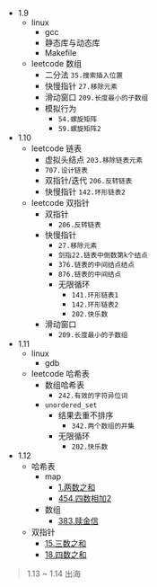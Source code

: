 * 1.9
    * linux
        * gcc
        * 静态库与动态库
        * Makefile
    * leetcode 数组
        * 二分法 `35.搜索插入位置`
        * 快慢指针 `27.移除元素`
        * 滑动窗口 `209.长度最小的子数组`
        * 模拟行为
            * `54.螺旋矩阵`
            * `59.螺旋矩阵2`
* 1.10
    * leetcode 链表
        * 虚拟头结点 `203.移除链表元素`
        * `707.设计链表`
        * 双指针/迭代 `206.反转链表`
        * 快慢指针 `142.环形链表2`
    * leetcode 双指针
        * 双指针
            * `206.反转链表`
        * 快慢指针
            * `27.移除元素`
            * `剑指22.链表中倒数第k个结点`
            * `376.链表的中间结点结点`
            * `876.链表的中间结点`
            * 无限循环
                * `141.环形链表1`
                * `142.环形链表2`
                * `202.快乐数`
        * 滑动窗口
            * `209.长度最小的子数组`
* 1.11
    * linux
        * gdb
    * leetcode 哈希表
        * 数组哈希表 
            * `242.有效的字符异位词`
        * `unordered_set`
            * 结果去重不排序 
                * `342.两个数组的并集`
            * 无限循环 
                * `202.快乐数`
* 1.12
    * 哈希表
        * map
             * [1.两数之和](https://github.com/Yiming-Zuo/Diary-2021/blob/main/leetcode/1.两数之和.cpp)
             * [454.四数相加2](https://github.com/Yiming-Zuo/Diary-2021/blob/main/leetcode/454.四数相加2.cpp)
        * 数组
             * [383.赎金信](https://github.com/Yiming-Zuo/Diary-2021/blob/main/leetcode/383.赎金信.cpp)
     * 双指针
         * [15.三数之和](https://github.com/Yiming-Zuo/Diary-2021/blob/main/leetcode/15.三数之和.cpp)
         * [18.四数之和](https://github.com/Yiming-Zuo/Diary-2021/blob/main/leetcode/15.四数之和.cpp)

> 1.13 ~ 1.14 出海